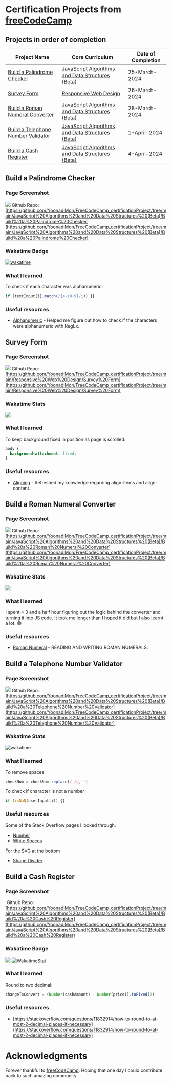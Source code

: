 
# Certification Projects from [freeCodeCamp](https://www.freecodecamp.org/learn)

## Projects in order of completion
| Project Name | Core Curriculum | Date of Completion |
| ----------- | ----------- | ----------- |
| [Build a Palindrome Checker](#build-a-palindrome-checker) | [JavaScript Algorithms and Data Structures (Beta)](https://www.freecodecamp.org/learn/javascript-algorithms-and-data-structures-v8/) | 25-March-2024 |
| [Survey Form](#survey-form) | [Responsive Web Design](https://www.freecodecamp.org/learn/2022/responsive-web-design/) | 26-March-2024 |
| [Build a Roman Numeral Converter](#build-a-roman-numeral-converter) | [JavaScript Algorithms and Data Structures (Beta)](https://www.freecodecamp.org/learn/javascript-algorithms-and-data-structures-v8/) | 28-March-2024 |
| [Build a Telephone Number Validator](#build-a-telephone-number-validator) | [JavaScript Algorithms and Data Structures (Beta)](https://www.freecodecamp.org/learn/javascript-algorithms-and-data-structures-v8/) | 1-April-2024 |
| [Build a Cash Register](#build-a-cash-register) | [JavaScript Algorithms and Data Structures (Beta)](https://www.freecodecamp.org/learn/javascript-algorithms-and-data-structures-v8/) | 4-April-2024 |


## Build a Palindrome Checker

### Page Screenshot
![](https://github.com/YoonadiMon/FreeCodeCamp_certificationProject/blob/main/Screenshots/ScreenshotPalindromeChecker.png)
Github Repo: [https://github.com/YoonadiMon/FreeCodeCamp_certificationProject/tree/main/JavaScript%20Algorithms%20and%20Data%20Structures%20(Beta)/Build%20a%20Palindrome%20Checker](https://github.com/YoonadiMon/FreeCodeCamp_certificationProject/tree/main/JavaScript%20Algorithms%20and%20Data%20Structures%20(Beta)/Build%20a%20Palindrome%20Checker)

### Wakatime Badge
[![wakatime](https://wakatime.com/badge/user/018e0ede-5109-4231-a915-219f103a6ca7/project/018e748d-668f-4b78-82cc-6daa142d11bf.svg)](https://wakatime.com/badge/user/018e0ede-5109-4231-a915-219f103a6ca7/project/018e748d-668f-4b78-82cc-6daa142d11bf)

### What I learned

To check if each character was alphanumeric:
```js
if (textInput[i].match(/[a-z0-9]/i)) {}
```

### Useful resources

- [Alphanumeric](https://stackoverflow.com/questions/388996/regex-for-javascript-to-allow-only-alphanumeric/389022#389022) - Helped me figure out how to check if the characters were alphanumeric with RegEx.

## Survey Form

### Page Screenshot
![](https://github.com/YoonadiMon/FreeCodeCamp_certificationProject/blob/main/Screenshots/ScreenshotSurveyForm.png?raw=true)
Github Repo: [https://github.com/YoonadiMon/FreeCodeCamp_certificationProject/tree/main/Responsive%20Web%20Design/Survey%20Form](https://github.com/YoonadiMon/FreeCodeCamp_certificationProject/tree/main/Responsive%20Web%20Design/Survey%20Form)

### Wakatime Stats
![](https://wakatime.com/badge/user/018e0ede-5109-4231-a915-219f103a6ca7/project/018e75c2-8eac-440e-9467-4f68f08b5c70.svg)

### What I learned

To keep background fixed in position as page is scrolled:
```css 
body {
  background-attachment: fixed;
}
```

### Useful resources

- [Aligning](https://stackoverflow.com/questions/27539262/whats-the-difference-between-align-content-and-align-items) - Refreshed my knowledge regarding align-items and align-content.

## Build a Roman Numeral Converter

### Page Screenshot
![](https://github.com/YoonadiMon/FreeCodeCamp_certificationProject/blob/main/Screenshots/ScreenshotRoman%20Numeral%20Converter.png?raw=true)
Github Repo: [https://github.com/YoonadiMon/FreeCodeCamp_certificationProject/tree/main/JavaScript%20Algorithms%20and%20Data%20Structures%20(Beta)/Build%20a%20Roman%20Numeral%20Converter](https://github.com/YoonadiMon/FreeCodeCamp_certificationProject/tree/main/JavaScript%20Algorithms%20and%20Data%20Structures%20(Beta)/Build%20a%20Roman%20Numeral%20Converter)

### Wakatime Stats
![](https://wakatime.com/badge/user/018e0ede-5109-4231-a915-219f103a6ca7/project/018e7f38-083c-453a-a646-9d57055bf78a.svg)

### What I learned

I spent ≈ 3 and a half hour figuring out the logic behind the converter and turning it into JS code. It took me longer than I hoped it did but I also learnt a lot. :sweat_smile:

### Useful resources

- [Roman Numeral](https://www.hunter.cuny.edu/dolciani/pdf_files/brushup-materials/reading-and-writing-roman-numerals.pdf) - READING AND WRITING ROMAN NUMERALS.

## Build a Telephone Number Validator

### Page Screenshot
![](https://github.com/YoonadiMon/FreeCodeCamp_certificationProject/blob/main/Screenshots/ScreenshotTelephoneNumberValidator.png?raw=true)
Github Repo: [https://github.com/YoonadiMon/FreeCodeCamp_certificationProject/tree/main/JavaScript%20Algorithms%20and%20Data%20Structures%20(Beta)/Build%20a%20Telephone%20Number%20Validator](https://github.com/YoonadiMon/FreeCodeCamp_certificationProject/tree/main/JavaScript%20Algorithms%20and%20Data%20Structures%20(Beta)/Build%20a%20Telephone%20Number%20Validator)

### Wakatime Stats
![wakatime](https://wakatime.com/badge/user/018e0ede-5109-4231-a915-219f103a6ca7/project/018e946e-eda8-4e53-8b9c-af8a2a545be8.svg)

### What I learned

To remove spaces:
```js
checkNum = checkNum.replace(/ /g,'')
```
To check if character is not a number
```js
if (isNaN(userInput[i)) {}
```

### Useful resources

Some of the Stack Overflow pages I looked through.
- [Number](https://stackoverflow.com/questions/1779013/check-if-string-contains-only-digits) 
- [White Spaces](https://stackoverflow.com/questions/6623231/remove-all-white-spaces-from-text)

For the SVG at the bottom
- [Shape Divider](https://www.shapedivider.app/)

## Build a Cash Register

### Page Screenshot
![]()
Github Repo: [https://github.com/YoonadiMon/FreeCodeCamp_certificationProject/tree/main/JavaScript%20Algorithms%20and%20Data%20Structures%20(Beta)/Build%20a%20Cash%20Register](https://github.com/YoonadiMon/FreeCodeCamp_certificationProject/tree/main/JavaScript%20Algorithms%20and%20Data%20Structures%20(Beta)/Build%20a%20Cash%20Register)

### Wakatime Badge
![](https://wakatime.com/badge/user/018e0ede-5109-4231-a915-219f103a6ca7/project/018ea6f3-b691-43d4-b31d-1d67dc1b0ea0.svg)
![WakatimeStat](https://github.com/YoonadiMon/FreeCodeCamp_certificationProject/assets/161032662/b4189ae9-f67c-4833-aec6-6bca48254f2c)

### What I learned

Round to two decimal:
```js
changeToConvert = (Number(cashAmount) - Number(price)).toFixed(2)
```

### Useful resources

- [https://stackoverflow.com/questions/11832914/how-to-round-to-at-most-2-decimal-places-if-necessary](https://stackoverflow.com/questions/11832914/how-to-round-to-at-most-2-decimal-places-if-necessary) 
  
# Acknowledgments

Forever thankful to [freeCodeCamp](https://www.freecodecamp.org/learn). Hoping that one day I could contribute back to such amazing community.

